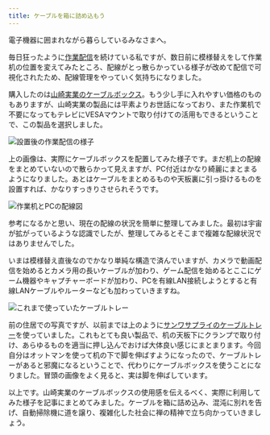 ```yaml
---
title: ケーブルを箱に詰め込もう
---
```

電子機器に囲まれながら暮らしているみなさまへ。

毎日狂ったように[作業配信](https://www.youtube.com/c/r7kamura)を続けている私ですが、数日前に模様替えをして作業机の位置を変えてみたところ、配線がとっ散らかっている様子が改めて配信で可視化されたため、配線管理をやっていく気持ちになりました。

購入したのは[山崎実業のケーブルボックス](https://www.amazon.co.jp/dp/B0846DPNPP)。もう少し手に入れやすい価格のものもありますが、山崎実業の製品には平素よりお世話になっており、また作業机で不要になってもテレビにVESAマウントで取り付けての活用もできるということで、この製品を選択しました。

![](https://lh3.googleusercontent.com/docs/ADP-6oHUWGBoB_zeVaDr-o2ZMZZ4fDuUzv-pFipqtpcUfOKXCBS0UrbwC2S6WwtlYmsZ0mmSLVx07ZnKqR-AQP8ZNwPMTRUxRCMEaJuRImSY9Ntku37gbo9h8GrrPVsYLkuny0eU1dlUiZalbOCFVYAh7V5R47cQP0lLP6AWmtHm4R-cz5t6LHxvMZqEwOxgq9Z25uq4siOjPQnlu67oCumzlLbkRtqIx6Booz3kNrnqyY3-vfQFfW6jDNAERUKSbvqhZidJ5FudIZ2nT4NB0fX_oD_BkzQ0DpLUNxvLcsyEy_qbUaQqpul0A81uQ5i32Sg45nOEVJAdeg0tBbRMPwGiB47mAmS0MvXfvNJq5ygcyuXtmypqpDLw-_YRTOkBEl7gODzJ1kKcHJPB9etjqPx-rNy4FW-OrwVMf4vfs5dtRxGmtkyZ2-jke0IGQFJg5ClVgPP-7GX7iSAiFmFO_JnJaiKss5WneYpnPrzAkuIFkxlXWkyLCTQT8jUimC7tcg8GtEJScVOihBPHsqDa7jESI1FtrHOIsnfyZ4HkwkZj54W3u1smhX7we9TQTIF62dmIU719p_eIq598LLBpZZDuB9m5vj2bqqFMtZYpjCE8-Qi2TfrL3SpnN4i6dbPfHzB_mf0agG-9AnLvjLaxSfpP5jVZNMQ2fe22ZZKsf3TYKK8bj6SeWoX22ZV625r817ShMDMJCQvBurJWILhKV6FcQAEecVkOtYlj6C8PE1SczC47KAcD6TqhVid7uTLX8ULvlEDAY-I5BNsaJtqwJ-J96WmupvUsuObCyqce-MlunSDSCfJ38Qlm8V3MNVFNIscDj77BFMJwyecfJCNHxmxE3hUB6vOGFNwhMPZ-TyvRpmh5qbeAQvynTbdFvNMviBe_iU30V2cZzZ6idA8zey407Bgfu2kredZ9vRZYOLYYYRMVgqYkWRoHByNrxASWhGfgwPoiBaFVLPn7Ki2XfXJDGBgBtDgoJna7G2oMrIW1x-O8eJdAJFXQav1D_0duYBX2O1OBl7MSTD0srsXTtJJt_Xw54HxfTYpF_MwwenSLTSiddoNavAnyFicCArqAYijEnWPrYM_48fgPdV-eDkIsDurtKO56IY7_KqDGZqeOPWVTLn_jPxDq9Yhp4VrmEDzN44reX33t0CgPwYfVsQMDOBRwmsGy7BcOQ8eMQprJBW3x-tzwfs7DPwkpzQGr8fW73XQbTSZ20gIeKyK2uuems5Lfpa9DDqm_UGEpqWcXEyRRdtqQ "設置後の作業配信の様子")

上の画像は、実際にケーブルボックスを配置してみた様子です。まだ机上の配線をまとめていないので散らかって見えますが、PC付近はかなり綺麗にまとまるようになりました。あとはケーブルをまとめるものや天板裏に引っ掛けるものを設置すれば、かなりすっきりさせられそうです。

![](https://lh3.googleusercontent.com/docs/ADP-6oH8bzDT6iQ4YKUB85fPg8tNVc4rf0xwNW2svOrzNfnKt51ty6kYEuMhxt1MliwWj7V2_0Nkg8PdI3_D7uuNdQZqrIFdZXvL62bOaQW2AEZxxW2Cgrf29h5TI1j8tbQ-8QleyyF78jFmvorfVPC2sxSyibNPBGpBRtAPcYSx_aOnCHXs64r8A0NbTGTxSaLP6TBXirow7_F37tFUje3TBNaz4W6JGgc0KuGc5o8u4Ykx-v8le78AxQY3k23ADojANc2UN4mogHr_f6G3kvpIbCsSgzcmjC8LlMUrF9MK2M4F1rO6EdfclzVuXAZndTgelSSRPgd1zEDvy7HnLNkFqKbdllSOPtxqnXUN9oKKGee8eK_7CD2l0IPYZD6v4MOKbt-lH6eNxE6EIry2yyrWA3Ad1pQM-_2VzvyLHG5tD6JtgkMO9Pne-4jGSBC4RLjwm6j94aXgfSbXjn6h7kvU9moMeo0qZrpqvEkN_XEYB2RyXgzaSF-q2qeVieh8rHkRoeUuJ4Yh4exgownqwecR74r4CqZU5WbMRmIekdHRsLCL1ElXg8NziJoy-7Zc0ffSXuXUMt580227y5ZA82Qacn6SmxQi46NzbvBW4TXcxqhKt3ct6wEbgcBjg3n9ZGVf74WSgu7LOg5J7F-1RGHYavbSfhhj0XFua62bsEYwHyX6ZcLIqgPBhJP4dchORq1vfu5jSHWvWcmBA6QT-OC2bKMpZhr9kxP269DzHoTrauxXS-IWbUPSwNChnUuIgyaXME2m7caOXGmXMGimR4l-ZY6emk1WMn5fQNOj1dbJlq0lqLfOq1b9ekEH-tEj3Q7LtEpcGeKENy_b2jdIcr1cYUWaFMt2kwzillBuh9ipa3O2_BWkdJnb3_5pQ2szgf51R-jrGcPZqAS2GiIYicxWd636mbJX87W93ENHnh58G0_jSkA_umEpBHQeZWbLSpUiRa4UM1RXihRYr9mTcP4FFeL_DCRDEBWaxRt5U--qLdM4UFIm4InipLmUgxnSda7_Cd32eTZl7yAnGbe4GYFfMVzvN55fhq8USkSHQptKl1C_PGXjQWKmUP7d_zdWSdjwnuuRejMva38tbFC4Pqbq9SRxUzqyI_JZaKPQaHv3_GLJeJOGWOAWLKj5_j-c_wk8WOZfV4SRyWz6E_IFVrEW3r_iumhorwU3w5buQELf7YZwisWUGXVw90jRle_WYwwaBvauV9bM5k8ZVH99w040ru0-0yWO4F2XgGalmIu3Vv6WhGkT "作業机とPCの配線図")

参考になるかと思い、現在の配線の状況を簡単に整理してみました。最初は宇宙が拡がっているような認識でしたが、整理してみるとそこまで複雑な配線状況ではありませんでした。

いまは模様替え直後なのでかなり単純な構造で済んでいますが、カメラで動画配信を始めるとカメラ用の長いケーブルが加わり、ゲーム配信を始めるとここにゲーム機器やキャプチャーボードが加わり、PCを有線LAN接続しようとすると有線LANケーブルやルーターなども加わっていきますね。

![](https://lh3.googleusercontent.com/docs/ADP-6oH-GwqESRNqKK1DauocqyPhcCo5sgWk5E0ElFdxAOGxwGynEZk3vE-m-c5N4wGt-CsYEAu9RWZlr4_mu5NSwuZDimpzWGSenEneQdrHrVtGns4ZcdqllCV1FiUaediVDmeKeQ9jhqcvdGDM-YbuR03q5LGsqFszXxKrAvf8wE06g2x4CQEkbAxo5eAiqaqKoNPNZ_IjwSx5p6hyRCeBm71MTy7EfF6j-Jo7nel6d-jmWvqIN1JkNHyQLYzq874E7nHu6V_tydQxHLNDOvjuEcEtYZA16wlMB4B_GyO_3_YvBms2jdFxy_wx3-z8awsmuQqUxXt8bLZ93a1PqhAJ70LV3R4D-I1NuofwmEWMbEeR_E0-KERBRWGpYh43hH8oEubhRHXsWY6A42sdwYxnQbRERko8MjEMA_jCeKO2_ITU5wd9czMAEorTaC_3PVA_D3hezh8O06NOqzCRtEEDhchYznpZHFCX4TIHtq5YZxwUQjoMp-poUqGByiPXVaVJRq4cPUhCkZ_eLrpl1dYnlSxctbdsSsjYNCy0_mboJwxvyLZxSYEX8Cw14psD2wu98RvMV8t7lMyD0yizOuwjkjfziR2lsI8WHgLmWFYulf_es62ai9T-QQXigC4FCzC3Yj6HbJqUHh5wbtvcqRJp4HsC6-XdRPAHKqbjO546a6wQdJM3P-iAALn4OWXvMC1A6h5kIulcdFL2R68mwql70mVQIaugYExU5kGHPzHuuwQp2h3gDKsTf0AgJY7M_OhMM4XOXT9qtGDKAB0JUxT2YzI_lAthVt4p1d0w-fPNOAg48ODa6J6qIsyKHI079yTYuHp1PM5RxVn9Ak3WXgMxNeLdsDUS1SnQ_PprusPl-xTKfDDMc0kFhbzrYV0ryWkcuEu5-433n9EyTEIVf2vlWzzxD3Cxp6w-phY-9CNaZrFZTg2kCAszfjrQ6GhzKukrry3ee69OZ2e7L_LhIws0SriMyPwepGs1SuWOCFwQSZUY2GBUoxa2bjo9DoqB6cVzi9DKtvQX2ZYHepKkKCJa0slXy-bcMGtXi14LExVhtWqqDWeLIbgXRwNJSkhn3MNE85XF_qhNBPcqToaFY2C_5KB7WCDdF6UOHk-bFpyTtmVKT5tdV_Ug-VD29ALRv1zZfr12hpqSG7aAFKcvpAuPZS46vfGY49unuSuANJ9iaF7iDn-TXhjt09mYQHpOR7dV-_1Tjc7hcS00bgQnqda9IcUop1G5nSeXAhlL124Y0nNjTIon "これまで使っていたケーブルトレー")

前の住居での写真ですが、以前までは上のように[サンワサプライのケーブルトレー](https://www.amazon.co.jp/dp/B01N6B5ST9)を使っていました。これもとても良い製品で、机の天板下にクランプで取り付け、あらゆるものを適当に押し込んでおけば大体良い感じにまとまります。今回自分はオットマンを使って机の下で脚を伸ばすようになったので、ケーブルトレーがあると邪魔になるということで、代わりにケーブルボックスを使うことになりました。冒頭の画像をよく見ると、実は脚を伸ばしています。

以上です。山崎実業のケーブルボックスの使用感を伝えるべく、実際に利用してみた様子を記事にまとめてみました。ケーブルを箱に詰め込み、混沌に別れを告げ、自動掃除機に道を譲り、複雑化した社会に禅の精神で立ち向かっていきましょう。
